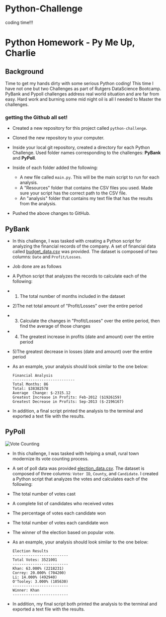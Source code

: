 # Python-Challenge
coding time!!!
# Python Homework - Py Me Up, Charlie

## Background
Time to get my hands dirty with some serious Python coding! 
This time I have not one but two Challenges as part of Rutgers DataScience Bootcamp.
PyBank and Pypoll challenges address real world situation and are far from easy.
Hard work and burning some mid night oil is all I needed to Master the challenges. 



### getting the Github all set!


* Created a new repository for this project called `python-challenge`. 

* Cloned the new repository to your computer.

* Inside your local git repository, created a directory for each Python Challenge. Used folder names corresponding to the challenges: **PyBank** and  **PyPoll**.

* Inside of each folder  added the following:

  * A new file called `main.py`. This will be the main script to run for each analysis.
  * A "Resources" folder that contains the CSV files you used. Made sure your script has the correct path to the CSV file.
  * An "analysis" folder that contains my text file that has the results from the analysis.

* Pushed the above changes to GitHub.

## PyBank

* In this challenge, I was tasked with creating a Python script for analyzing the financial records of the company. A set of financial data called [budget_data.csv](PyBank/Resources/budget_data.csv) was provided. The dataset is composed of two columns: `Date` and `Profit/Losses`. 
* Job done are as follows
*  A Python script that analyzes the records to calculate each of the following:

  *  1) The total number of months included in the dataset

  *  2)The net total amount of "Profit/Losses" over the entire period

  *  3) Calculate the changes in "Profit/Losses" over the entire period, then find the average of those changes

  *  4) The greatest increase in profits (date and amount) over the entire period

  *  5)The greatest decrease in losses (date and amount) over the entire period

* As an example, your analysis should look similar to the one below:

  ```text
  Financial Analysis
  ----------------------------
  Total Months: 86
  Total: $38382578
  Average  Change: $-2315.12
  Greatest Increase in Profits: Feb-2012 ($1926159)
  Greatest Decrease in Profits: Sep-2013 ($-2196167)
  ```

* In addition, a final script  printed  the analysis to the terminal and exported a text file with the results.

## PyPoll

![Vote Counting](Images/Vote_counting.png)

* In this challenge, I was tasked with helping a small, rural town modernize its vote counting process.

*  A set of poll data was provided [election_data.csv](PyPoll/Resources/election_data.csv). The dataset is composed of three columns: `Voter ID`, `County`, and `Candidate`. I created a Python script that analyzes the votes and calculates each of the following:

  * The total number of votes cast

  * A complete list of candidates who received votes

  * The percentage of votes each candidate won

  * The total number of votes each candidate won

  * The winner of the election based on popular vote.

* As an example, your analysis should look similar to the one below:

  ```text
  Election Results
  -------------------------
  Total Votes: 3521001
  -------------------------
  Khan: 63.000% (2218231)
  Correy: 20.000% (704200)
  Li: 14.000% (492940)
  O'Tooley: 3.000% (105630)
  -------------------------
  Winner: Khan
  -------------------------
  ```

* In addition, my final script both printed the analysis to the terminal and exported a text file with the results.

